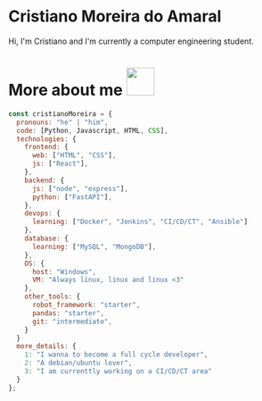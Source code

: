 # Cristiano Moreira do Amaral

Hi, I'm Cristiano and I'm currently a computer engineering student.

# More about me <img src="https://media.giphy.com/media/VgCDAzcKvsR6OM0uWg/giphy.gif" width="50">

```javascript
const cristianoMoreira = {
  pronouns: "he" | "him",
  code: [Python, Javascript, HTML, CSS],
  technologies: {
    frontend: {
      web: ["HTML", "CSS"],
      js: ["React"],
    },
    backend: {
      js: ["node", "express"],
      python: ["FastAPI"],
    },
    devops: {
      learning: ["Docker", "Jenkins", "CI/CD/CT", "Ansible"]
    },
    database: {
      learning: ["MySQL", "MongoDB"],
    },
    OS: {
      host: "Windows",
      VM: "Always linux, linux and linux <3"
    },
    other_tools: {
      robot_framework: "starter",
      pandas: "starter",
      git: "intermediate",
    }
  }
  more_details: {
    1: "I wanna to become a full cycle developer",
    2: "A debian/ubuntu lover",
    3: "I am currenttly working on a CI/CD/CT area"
  }
};
```
